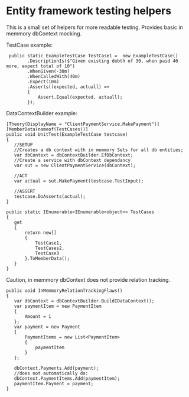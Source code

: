 # Entity framework testing helpers
This is a small set of helpers for more readable testing. Provides basic in memmory dbContext mocking. 

TestCase example:
```
 public static ExampleTestCase TestCase1 = 	new ExampleTestCase()
		.DescriptionIs($"Given existing debth of 30, when paid 40 more, expect total of 10")
		.WhenGiven(-30m)
		.WhenCalledWith(40m)
		.Expect(10m)
		.Asserts((expected, actuall) =>
		{
			Assert.Equal(expected, actuall);
		});
 ```
 
 DataContextBuilder example:
 ```
[Theory(DisplayName = "ClientPaymentService.MakePayment")]
[MemberData(nameof(TestCases))]
public void UnitTest(ExampleTestCase testcase)
{
	//SETUP
	//Creates a db context with in memmory Sets for all db entities;
	var dbContext = dbContextBuilder.EfDbContext;
	//Create a service with dbContext dependancy
	var sut = new ClientPaymentService(dbContext);

	//ACT
	var actual = sut.MakePayment(testcase.TestInput);

	//ASSERT
	testcase.DoAsserts(actual);
}
		
public static IEnumerable<IEnumerable<object>> TestCases
{
	get
	{
		return new[]
		{
			TestCase1,
			TestCases2,
			TestCase3
		}.ToMemberData();
	}
}
```

Caution, in memmory dbContext does not provide relation tracking.
```
public void InMemmoryRelationTrackingFlaws()
{
   var dbContext = dbContextBuilder.BuildIDataContext();
   var paymentItem = new PaymentItem
   {
	   Amount = 1
   };
   var payment = new Payment
   {
	   PaymentItems = new List<PaymentItem>
	   {
		   paymentItem
	   }
   };

   dbContext.Payments.Add(payment);
   //does not automatically do:
   dbContext.PaymentItems.Add(paymentItem);
   paymentItem.Payment = payment;
}
```
